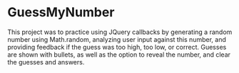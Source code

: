 # GuessMyNumber
This project was to practice using JQuery callbacks by generating a random number using Math.random, analyzing user input against this number, and providing feedback if the guess was too high, too low, or correct. Guesses are shown with bullets, as well as the option to reveal the number, and clear the guesses and answers.

